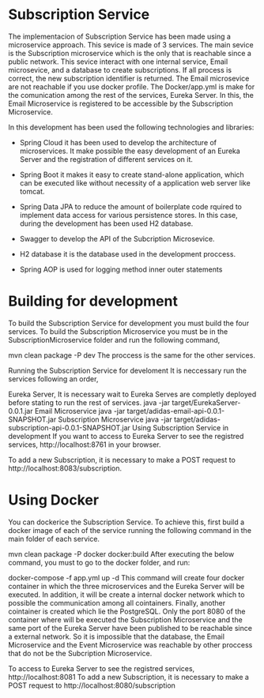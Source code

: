 # Subscription Service
The implementacion of Subscription Service has been made using a microservice approach. This sevice is made of 3 services. The main sevice is the Subscription microservice which is the only that is reachable since a public network. This sevice interact with one internal service, Email microsevice, and a database to create subscriptions. If all process is correct, the new subscription identifier is returned. The Email microsevice are not reachable if you use docker profile. The Docker/app.yml is make for the comunication among the rest of the services, Eureka Server. In this, the Email Microservice is registered to be accessible by the Subscription Microservice.

In this development has been used the following technologies and libraries:

- Spring Cloud
it has been used to develop the architecture of microservices. It make possible the easy development of an Eureka Server and the registration of different services on it.

- Spring Boot 
it makes it easy to create stand-alone application, which can be executed like without necessity of a application web server like tomcat.

- Spring Data JPA
to reduce the amount of boilerplate code rquired to implement data access for various persistence stores. In this case, during the development has been used H2 database.

- Swagger
to develop the API of the Subcription Microsevice.

- H2 database
it is the database used in the development proccess.

- Spring AOP
is used for logging method inner outer statements

# Building for development
To build the Subscription Service for development you must build the four services. To build the Subscription Microservice you must be in the SubscriptionMicroservice folder and run the following command,

mvn clean package -P dev
The proccess is the same for the other services.

Running the Subscription Service for develoment
It is neccessary run the services following an order,

Eureka Server, It is necessary wait to Eureka Serves are completly deployed before stating to run the rest of services.
java -jar target/EurekaServer-0.0.1.jar
Email Microservice
java -jar target/adidas-email-api-0.0.1-SNAPSHOT.jar
Subscription Microservice
java -jar target/adidas-subscription-api-0.0.1-SNAPSHOT.jar
Using Subscription Service in development
If you want to access to Eureka Server to see the registred services, http://localhost:8761 in your browser.

To add a new Subscription, it is necessary to make a POST request to http://localhost:8083/subscription. 

# Using Docker
You can dockerice the Subscription Service. To achieve this, first build a docker image of each of the service running the following command in the main folder of each service.

mvn clean package -P docker docker:build
After executing the below command, you must to go to the docker folder, and run:

docker-compose -f app.yml up -d
This command will create four docker container in which the three microservices and the Eureka Server will be executed. In addition, it will be create a internal docker network which to possible the communication among all cointainers. Finally, another cointainer is created which lie the PostgreSQL. Only the port 8080 of the container where will be executed the Subscription Microservice and the same port of the Eureka Server have been published to be reachable since a external network. So it is impossible that the database, the Email Microservice and the Event Microservice was reachable by other proccess that do not be the Subcription Microservice.

To access to Eureka Server to see the registred services, http://localhost:8081
To add a new Subscription, it is necessary to make a POST request to http://localhost:8080/subscription
